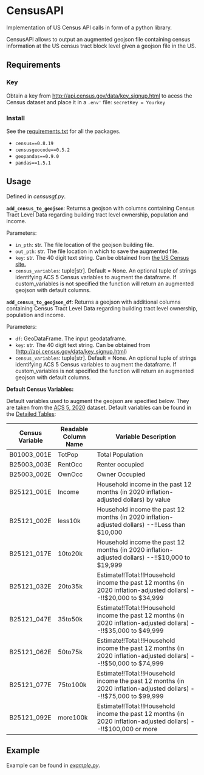 # CensusAPI

Implementation of US Census API calls in form of a python library.

CensusAPI allows to output an augmented geojson file containing census information at the US census tract block level given a geojson file in the US.

## Requirements

### Key
Obtain a key from http://api.census.gov/data/key_signup.html to acess the Census dataset
and place it in a `.env'` file: `secretKey = Yourkey`

### Install
See the [requirements.txt](https://github.com/zoedesimone/census-api/blob/main/requirements.txt) for all the packages.

- `census==0.8.19`
- `censusgeocode==0.5.2`
- `geopandas==0.9.0`
- `pandas==1.5.1`

## Usage

Defined in _censusgf.py_.

**`add_census_to_geojson`**: Returns a geojson with columns containing Census Tract Level Data regarding building tract level ownership, population and income.

Parameters:
- `in_pth`: str. The file location of the geojson building file.
- `out_pth`: str. The file location in which to save the augmented file.
- `key`: str. The 40 digit text string. Can be obtained from [the US Census site.](http://api.census.gov/data/key_signup.html)
- `census_variables`: tuple[str]. Default = None. 
    An optional tuple of strings identifying ACS 5 Census variables to augment the dataframe. If custom_variables is not specified the function will return an augmented geojson with default columns.

**`add_census_to_geojson_df`**:  Returns a geojson with additional columns containing Census Tract Level Data regarding building tract level ownership, population and income.

Parameters:
- `df`: GeoDataFrame. The input geodataframe.
- `key`: str. The 40 digit text string. Can be obtained from (http://api.census.gov/data/key_signup.html)
- `census_variables`: tuple[str]. Default = None. 
    An optional tuple of strings identifying ACS 5 Census variables to augment the dataframe. If custom_variables is not specified the function will return an augmented geojson with default columns.



**Default Census Variables:**

Default variables used to augment the geojson are specified below. 
They are taken from the [ACS 5, 2020](https://www.census.gov/data/developers/data-sets/acs-5year.html) dataset. Default variables can be found in the [Detailed Tables](https://api.census.gov/data/2020/acs/acs5/variables.json):

|Census Variable|Readable Column Name|                                               Variable Description                                                |
|--------------|------------------|------------------------------------------------------------------------------------------------------------------|
| B01003_001E  |      TotPop      |                                                 Total Population                                                 |
| B25003_003E  |     RentOcc      |                                                 Renter occupied                                                  |
| B25003_002E  |      OwnOcc      |                                                  Owner Occupied                                                  |
| B25121_001E  |      Income      |               Household income in the past 12 months (in 2020 inflation-adjusted dollars) by value               |
| B25121_002E  |     less10k      |          Household income the past 12 months (in 2020 inflation-adjusted dollars) --!!Less than $10,000          |
| B25121_017E  |     10to20k      |         Household income the past 12 months (in 2020 inflation-adjusted dollars) --!!$10,000 to $19,999          |
| B25121_032E  |     20to35k      |Estimate!!Total:!!Household income the past 12 months (in 2020 inflation-adjusted dollars) --!!$20,000 to $34,999 |
| B25121_047E  |     35to50k      |Estimate!!Total:!!Household income the past 12 months (in 2020 inflation-adjusted dollars) --!!$35,000 to $49,999 |
| B25121_062E  |     50to75k      |Estimate!!Total:!!Household income the past 12 months (in 2020 inflation-adjusted dollars) --!!$50,000 to $74,999 |
| B25121_077E  |     75to100k     |Estimate!!Total:!!Household income the past 12 months (in 2020 inflation-adjusted dollars) --!!$75,000 to $99,999 |
| B25121_092E  |     more100k     | Estimate!!Total:!!Household income the past 12 months (in 2020 inflation-adjusted dollars) --!!$100,000 or more  |

## Example

Example can be found in [_example.py_](https://github.com/zoedesimone/census-api/blob/main/example/example.py).
